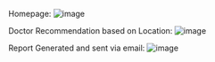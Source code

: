 Homepage:
![image](https://github.com/user-attachments/assets/a04b21c5-2640-4bb6-aa2f-869cf7e7b88a)

Doctor Recommendation based on Location: 
![image](https://github.com/user-attachments/assets/ddafda3a-b217-4fde-a827-b38ed10ceef9)

Report Generated and sent via email:
![image](https://github.com/user-attachments/assets/e2295ee5-b0c2-4f95-ab93-15843d41fbb4)

